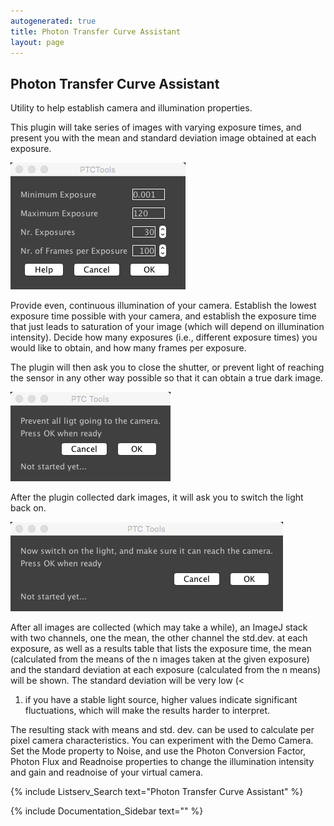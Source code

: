 ```yaml
---
autogenerated: true
title: Photon Transfer Curve Assistant
layout: page
---
```


## Photon Transfer Curve Assistant

Utility to help establish camera and illumination properties.

This plugin will take series of images with varying exposure times, and
present you with the mean and standard deviation image obtained at each
exposure.

![media/PTCTools.png](media/PTCTools.png "media/PTCTools.png")

Provide even, continuous illumination of your camera. Establish the
lowest exposure time possible with your camera, and establish the
exposure time that just leads to saturation of your image (which will
depend on illumination intensity). Decide how many exposures (i.e.,
different exposure times) you would like to obtain, and how many frames
per exposure.

The plugin will then ask you to close the shutter, or prevent light of
reaching the sensor in any other way possible so that it can obtain a
true dark image.

![media/PTCToolsDark.png](media/PTCToolsDark.png "media/PTCToolsDark.png")

After the plugin collected dark images, it will ask you to switch the
light back on.

![media/PTCToolsLight.png](media/PTCToolsLight.png "media/PTCToolsLight.png")

After all images are collected (which may take a while), an ImageJ stack
with two channels, one the mean, the other channel the std.dev. at each
exposure, as well as a results table that lists the exposure time, the
mean (calculated from the means of the n images taken at the given
exposure) and the standard deviation at each exposure (calculated from
the n means) will be shown. The standard deviation will be very low (\<
1) if you have a stable light source, higher values indicate significant
fluctuations, which will make the results harder to interpret.

The resulting stack with means and std. dev. can be used to calculate
per pixel camera characteristics. You can experiment with the Demo
Camera. Set the Mode property to Noise, and use the Photon Conversion
Factor, Photon Flux and Readnoise properties to change the illumination
intensity and gain and readnoise of your virtual camera.

{% include Listserv_Search text="Photon Transfer Curve Assistant" %}

{% include Documentation_Sidebar text="" %}
